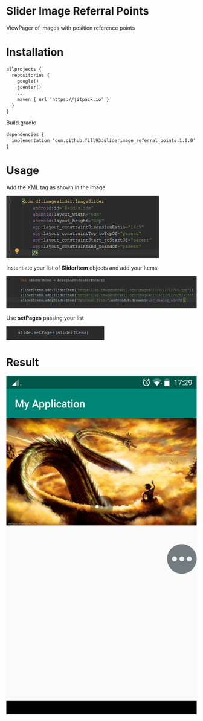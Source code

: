 # Slider Image Referral Points
ViewPager of images with position reference points

# Installation

    allprojects {
      repositories {
        google()
        jcenter()
        ...
        maven { url 'https://jitpack.io' }
      }
    }

Build.gradle

    dependencies {
      implementation 'com.github.fill93:sliderimage_referral_points:1.0.0'
    }
    
# Usage

Add the XML tag as shown in the image

![](CapturarXmlImageSlider.PNG)


Instantiate your list of **SliderItem** objects and add your Items

![](InstanciaLista.PNG)


Use **setPages** passing your list

![](SetPages.PNG)
   
    
# Result

![](PrintMyApp.jpeg)


